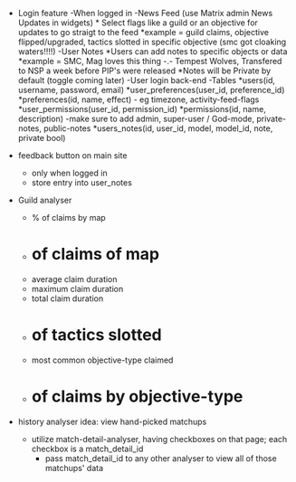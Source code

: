- Login feature
	-When logged in
		-News Feed (use Matrix admin News Updates in widgets)
			* Select flags like a guild or an objective for updates to go straigt to the feed
				*example = guild claims, objective flipped/upgraded, tactics slotted in specific objective (smc got cloaking waters!!!!)
		-User Notes
			*Users can add notes to specific objects or data
				*example = SMC, Mag loves this thing -.-
							Tempest Wolves, Transfered to NSP a week before PIP's were released
			*Notes will be Private by default (toggle coming later)
	-User login back-end
		-Tables
			*users(id, username, password, email)
			*user_preferences(user_id, preference_id)
			*preferences(id, name, effect)
				- eg timezone, activity-feed-flags
			*user_permissions(user_id, permission_id)
			*permissions(id, name, description)
				-make sure to add admin, super-user / God-mode, private-notes, public-notes
			*users_notes(id, user_id, model, model_id, note, private bool)
- feedback button on main site
	- only when logged in
	- store entry into user_notes
- Guild analyser
	- % of claims by map
	- # of claims of map
	- average claim duration
	- maximum claim duration
	- total claim duration
	- # of tactics slotted
	- most common objective-type claimed
	- # of claims by objective-type

- history analyser idea: view hand-picked matchups
	- utilize match-detail-analyser, having checkboxes on that page; each checkbox is a match_detail_id
		- pass match_detail_id to any other analyser to view all of those matchups' data